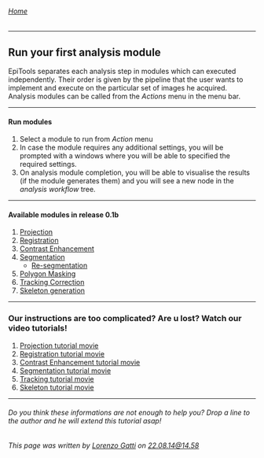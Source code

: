 ###### [Home](Home)
---------------------------------------
## Run your first analysis module

EpiTools separates each analysis step in modules which can executed independently. Their order is given by the pipeline that the user wants to implement and execute on the particular set of images he acquired. Analysis modules can be called from the *Actions* menu in the menu bar. 


---------------------------------------
#### Run modules

1. Select a module to run from *Action* menu
2. In case the module requires any additional settings, you will be prompted with a windows where you will be able to specified the required settings. 
3. On analysis module completion, you will be able to visualise the results (if the module generates them) and you will see a new node in the *analysis workflow* tree.


---------------------------------------
#### Available modules in release 0.1b

1. [Projection](../Analysis_Modules/00_projection) 
2. [Registration](../Analysis_Modules/01_registration)
3. [Contrast Enhancement](../Analysis_Modules/02_clahe)
4. [Segmentation](../Analysis_Modules/03_segmentation) 
	* [Re-segmentation](../Analysis_Modules/03_segmentation)
5. [Polygon Masking](../Analysis_Modules/04_polygonMask)
6. [Tracking Correction](../Analysis_Modules/05_tracking)
7. [Skeleton generation](../Analysis_Modules/06_skeleton)

---------------------------------------
### Our instructions are too complicated? Are u lost? Watch our video tutorials!


1. <a href="https://www.dropbox.com/sh/wpezw6t7lma5d4f/AAD4QKHwtk61sgE2gxMLp0Vva#lh:null-03_Projection.mov" target="_blank">Projection tutorial movie</a>
2. <a href="https://www.dropbox.com/sh/wpezw6t7lma5d4f/AAD4QKHwtk61sgE2gxMLp0Vva#lh:null-04_Registration_Builtin.mov" target="_blank">Registration tutorial movie</a>
3. <a href="https://www.dropbox.com/sh/wpezw6t7lma5d4f/AAD4QKHwtk61sgE2gxMLp0Vva#lh:null-05_CLAHE.mov" target="_blank">Contrast Enhancement tutorial movie</a>
4. <a href="https://www.dropbox.com/sh/wpezw6t7lma5d4f/AAD4QKHwtk61sgE2gxMLp0Vva#lh:null-06_Segmentation.mov" target="_blank">Segmentation tutorial movie</a>
5. <a href="https://www.dropbox.com/sh/wpezw6t7lma5d4f/AAD4QKHwtk61sgE2gxMLp0Vva#lh:null-07_Tracking.mov" target="_blank">Tracking tutorial movie</a>
6. <a href="https://www.dropbox.com/sh/wpezw6t7lma5d4f/AAD4QKHwtk61sgE2gxMLp0Vva#lh:null-09_SkeletonGeneration.mov" target="_blank">Skeleton tutorial movie</a>


---------------------------------------

######  Do you think these informations are not enough to help you? Drop a line to the author and he will extend this tutorial asap!

###### This page was written by [Lorenzo Gatti](mailto:lorenzo.gatti.89@gmail.com) on 22.08.14@14.58



<script>
  (function(i,s,o,g,r,a,m){i['GoogleAnalyticsObject']=r;i[r]=i[r]||function(){
  (i[r].q=i[r].q||[]).push(arguments)},i[r].l=1*new Date();a=s.createElement(o),
  m=s.getElementsByTagName(o)[0];a.async=1;a.src=g;m.parentNode.insertBefore(a,m)
  })(window,document,'script','//www.google-analytics.com/analytics.js','ga');

  ga('create', 'UA-55332946-1', 'auto');
  ga('send', 'pageview');

</script>
